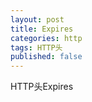 ```yaml
---
layout: post
title: Expires
categories: http
tags: HTTP头
published: false
---
```


HTTP头Expires